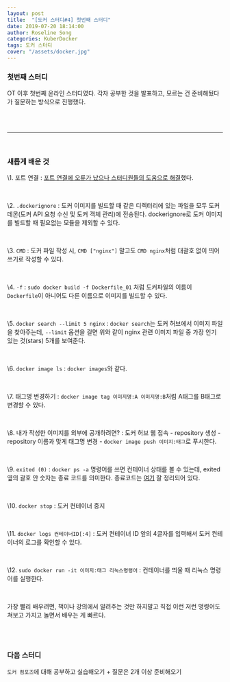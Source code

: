 ```yaml
---
layout: post
title:  "[도커 스터디#4] 첫번째 스터디"
date: 2019-07-20 18:14:00
author: Roseline Song
categories: KuberDocker
tags: 도커 스터디
cover: "/assets/docker.jpg"
---
```


### 첫번째 스터디 

OT 이후 첫번째 온라인 스터디였다. 
각자 공부한 것을 발표하고, 모르는 건 준비해뒀다가 질문하는 방식으로 진행했다. 

<br>
<br>

<hr>

<br>

### 새롭게 배운 것

\1. 포트 연결 : [포트 연결에 오류가 났으나 스터디원들의 도움으로 해결](https://roseline124.github.io/daily-study/2019/07/17/Study-190717-docker-study03.html)했다. 

<br>

\2. `.dockerignore` : 도커 이미지를 빌드할 때 같은 디렉터리에 있는 파일을 모두 도커 데몬(도커 API 요청 수신 및 도커 객체 관리)에 전송된다. dockerignore로 도커 이미지를 빌드할 때 필요없는 모듈을 제외할 수 있다.

<br>

\3. `CMD` : 도커 파일 작성 시, `CMD ["nginx"]` 말고도 `CMD nginx`처럼 대괄호 없이 띄어쓰기로 작성할 수 있다.  

<br>

\4. `-f` : `sudo docker build -f Dockerfile_01` 처럼 도커파일의 이름이 `Dockerfile`이 아니어도 다른 이름으로 이미지를 빌드할 수 있다. 

<br>

\5. `docker search --limit 5 nginx` : `docker search`는 도커 허브에서 이미지 파일을 찾아주는데, `--limit` 옵션을 걸면 위와 같이 nginx 관련 이미지 파일 중 가장 인기 있는 것(stars) 5개를 보여준다. 

<br>

\6. `docker image ls` : `docker images`와 같다. 

<br>

\7. 태그명 변경하기 : `docker image tag 이미지명:A 이미지명:B`처럼 A태그를 B태그로 변경할 수 있다. 

<br>

\8. 내가 작성한 이미지를 외부에 공개하려면? : 도커 허브 웹 접속 - repository 생성 - repository 이름과 맞게 태그명 변경 - `docker image push 이미지:태그`로 푸시한다.

<br>

\9. `exited (0)` : `docker ps -a` 명령어를 쓰면 컨테이너 상태를 볼 수 있는데, exited 옆의 괄호 안 숫자는 종료 코드를 의미한다. 종료코드는 [여기](http://blog.naver.com/PostView.nhn?blogId=alice_k106&logNo=221310477844&parentCategoryNo=&categoryNo=21&viewDate=&isShowPopularPosts=true&from=search) 잘 정리되어 있다.

<br>

\10. `docker stop` : 도커 컨테이너 중지 

<br>

\11. `docker logs 컨테이너ID[:4]` : 도커 컨테이너 ID 앞의 4글자를 입력해서 도커 컨테이너의 로그를 확인할 수 있다. 

<br>

\12. `sudo docker run -it 이미지:태그 리눅스명령어` : 컨테이너를 띄울 때 리눅스 명령어를 실행한다.  

<br>

가장 빨리 배우려면, 책이나 강의에서 알려주는 것만 하지말고 직접 이런 저런 명령어도 쳐보고 가지고 놀면서 배우는 게 빠르다.  


<br>
<br>


### 다음 스터디 

`도커 컴포즈`에 대해 공부하고 실습해오기 + 질문은 2개 이상 준비해오기 

<br>
<br>
